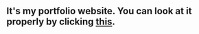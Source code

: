 ## It's my portfolio website. You can look at it properly by clicking [this](https://richardhartnell.github.io).
